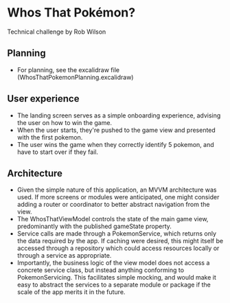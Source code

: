 # Whos That Pokémon?
Technical challenge by Rob Wilson

## Planning
- For planning, see the excalidraw file (WhosThatPokemonPlanning.excalidraw)

## User experience
- The landing screen serves as a simple onboarding experience, advising the user on how to win the game.
- When the user starts, they're pushed to the game view and presented with the first pokemon.
- The user wins the game when they correctly identify 5 pokemon, and have to start over if they fail.

## Architecture
- Given the simple nature of this application, an MVVM architecture was used. If more screens or modules were anticipated, one might consider adding a router or coordinator to better abstract navigation from the view.
- The WhosThatViewModel controls the state of the main game view, predominantly with the published gameState property. 
- Service calls are made through a PokemonService, which returns only the data required by the app. If caching were desired, this might itself be accessed through a repository which could access resources locally or through a service as appropriate.
- Importantly, the business logic of the view model does not access a concrete service class, but instead anything conforming to PokemonServicing. This facilitates simple mocking, and would make it easy to abstract the services to a separate module or package if the scale of the app merits it in the future.
